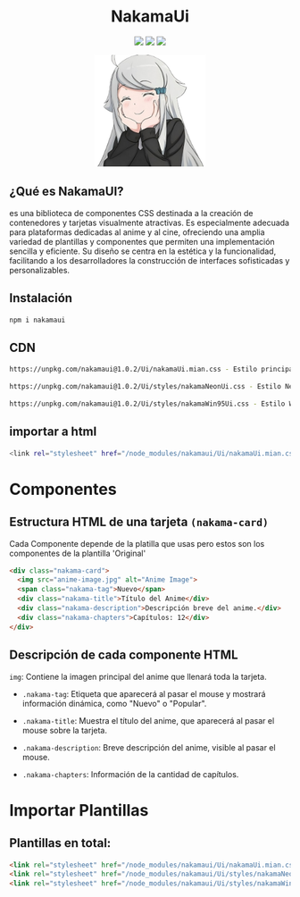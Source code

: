 <h1 align="center">
NakamaUi
</h1>

<p align="center">
  <a href="#"><img src="https://img.shields.io/badge/CSS3-1572B6.svg?style=for-the-badge&logo=CSS3&logoColor=white"/></a>
  <a href="#"><img src="https://img.shields.io/badge/HTML-239120?style=for-the-badge&logo=html5&logoColor=white"/></a>
  <a href="#"><img src="https://img.shields.io/badge/NPM-%23CB3837.svg?style=for-the-badge&logo=npm&logoColor=white"/></a>
</p>

<p align="center">
  <a href="nakamastream.domcloud.dev" target="_blank">
    <img src="https://github.com/NakamaStream/Resources/blob/main/NakamStream-logo-HD-removebg.png?raw=true" alt="Logo" width="200"/>
  </a>
</p>

## ¿Qué es NakamaUI?

es una biblioteca de componentes CSS destinada a la creación de contenedores y tarjetas visualmente atractivas. Es especialmente adecuada para plataformas dedicadas al anime y al cine, ofreciendo una amplia variedad de plantillas y componentes que permiten una implementación sencilla y eficiente. Su diseño se centra en la estética y la funcionalidad, facilitando a los desarrolladores la construcción de interfaces sofisticadas y personalizables.

## Instalación

```bash
npm i nakamaui
```

## CDN

```bash
https://unpkg.com/nakamaui@1.0.2/Ui/nakamaUi.mian.css - Estilo principal
```

```bash
https://unpkg.com/nakamaui@1.0.2/Ui/styles/nakamaNeonUi.css - Estilo Neon
```

```bash
https://unpkg.com/nakamaui@1.0.2/Ui/styles/nakamaWin95Ui.css - Estilo Win95Ui
```

## importar a html

```bash
<link rel="stylesheet" href="/node_modules/nakamaui/Ui/nakamaUi.mian.css">
```

# Componentes

## Estructura HTML de una tarjeta ``(nakama-card)``

Cada Componente depende de la platilla que usas pero estos son los
componentes de la plantilla 'Original'

```html
<div class="nakama-card">
  <img src="anime-image.jpg" alt="Anime Image">
  <span class="nakama-tag">Nuevo</span>
  <div class="nakama-title">Título del Anime</div>
  <div class="nakama-description">Descripción breve del anime.</div>
  <div class="nakama-chapters">Capítulos: 12</div>
</div>
```

## Descripción de cada componente HTML

``img``: Contiene la imagen principal del anime que llenará toda la tarjeta.

- ``.nakama-tag``: Etiqueta que aparecerá al pasar el mouse y mostrará información dinámica, como "Nuevo" o "Popular".

- ``.nakama-title``: Muestra el título del anime, que aparecerá al pasar el mouse sobre la tarjeta.

- ``.nakama-description``: Breve descripción del anime, visible al pasar el mouse.

- ``.nakama-chapters``: Información de la cantidad de capítulos.

# Importar Plantillas

## Plantillas en total:

```html
<link rel="stylesheet" href="/node_modules/nakamaui/Ui/nakamaUi.mian.css">
<link rel="stylesheet" href="/node_modules/nakamaui/Ui/styles/nakamaNeonUi.css">
<link rel="stylesheet" href="/node_modules/nakamaui/Ui/styles/nakamaWin95Ui.css">
```
